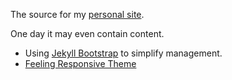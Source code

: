 The source for my [personal site](http://jquintus.github.io).

One day it may even contain content.

* Using [Jekyll Bootstrap](https://github.com/plusjade/jekyll-bootstrap/) to simplify management.
* [Feeling Responsive Theme](https://phlow.github.io/feeling-responsive/)